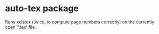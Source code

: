 # auto-tex package

Runs xelatex (twice, to compute page numbers correctly) on the currently open ''.tex' file.
